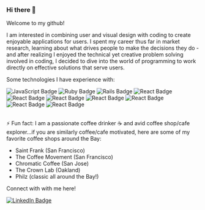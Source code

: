 ### Hi there 👋
Welcome to my github!

I am interested in combining user and visual design with coding to create enjoyable applications for users. I spent my career thus far in market research, learning about what drives people to make the decisions they do - and after realizing I enjoyed the technical yet creative problem solving involved in coding, I decided to dive into the world of programming to work directly on effective solutions that serve users. 

Some technologies I have experience with:
<div id="technologies">
  <img src="https://img.shields.io/badge/javascript-%23323330.svg?style=for-the-badge&logo=javascript&logoColor=%23F7DF1E" alt="JavaScript Badge"/>
  <img src="https://img.shields.io/badge/ruby-%23CC342D.svg?style=for-the-badge&logo=ruby&logoColor=white" alt="Ruby Badge"/>
  <img src="https://img.shields.io/badge/rails-%23CC0000.svg?style=for-the-badge&logo=ruby-on-rails&logoColor=white" alt="Rails Badge"/>
  <img src="https://img.shields.io/badge/react-%2320232a.svg?style=for-the-badge&logo=react&logoColor=%2361DAFB" alt="React Badge"/>
  <img src="https://img.shields.io/badge/redux-%23593d88.svg?style=for-the-badge&logo=redux&logoColor=white" alt="React Badge"/>
  <img src="https://img.shields.io/badge/html5-%23E34F26.svg?style=for-the-badge&logo=html5&logoColor=white" alt="React Badge"/>
  <img src="https://img.shields.io/badge/css3-%231572B6.svg?style=for-the-badge&logo=css3&logoColor=white" alt="React Badge"/>
  <img src="https://img.shields.io/badge/MongoDB-%234ea94b.svg?style=for-the-badge&logo=mongodb&logoColor=white" alt="React Badge"/>
  <img src="https://img.shields.io/badge/express.js-%23404d59.svg?style=for-the-badge&logo=express&logoColor=%2361DAFB" alt="React Badge"/>
  <img src="https://img.shields.io/badge/AWS-%23FF9900.svg?style=for-the-badge&logo=amazon-aws&logoColor=white" alt="React Badge"/>
</div>
<br>

⚡ Fun fact: I am a passionate coffee drinker ☕️ and avid coffee shop/cafe explorer...if you are similarly coffee/cafe motivated, here are some of my favorite coffee shops around the Bay:
- Saint Frank (San Francisco)
- The Coffee Movement (San Francisco)
- Chromatic Coffee (San Jose)
- The Crown Lab (Oakland)
- Philz (classic all around the Bay!)

Connect with with me here!
<div id="badges">
   <a href="https://www.linkedin.com/in/carolineczhang/">
  <img src="https://img.shields.io/badge/LinkedIn-blue?style=for-the-badge&logo=linkedin&logoColor=white" alt="LinkedIn Badge"/>
   </a>
</div>


  <!--
**caroline495/caroline495** is a ✨ _special_ ✨ repository because its `README.md` (this file) appears on your GitHub profile.

Here are some ideas to get you started:

- 🔭 I’m currently working on ...
- 🌱 I’m currently learning ...
- 👯 I’m looking to collaborate on ...
- 🤔 I’m looking for help with ...
- 💬 Ask me about ...
- 📫 How to reach me: ...
- 😄 Pronouns: ...
- ⚡ Fun fact: ...
-->
